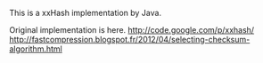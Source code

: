 This is a xxHash implementation by Java.

Original implementation is here.
http://code.google.com/p/xxhash/
http://fastcompression.blogspot.fr/2012/04/selecting-checksum-algorithm.html






